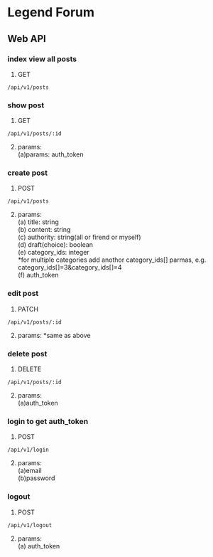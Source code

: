 # Legend Forum

## Web API

### index view all posts 
1. GET
```
/api/v1/posts  
```

### show post
1. GET
```
/api/v1/posts/:id
```
2. params:  
(a)params: auth_token  

### create post	
1. POST 
```
/api/v1/posts
```
2. params:  
(a) title: string  
(b) content: string  
(c) authority: string(all or firend or myself)  
(d) draft(choice): boolean  
(e) category_ids[](choice): integer  
*for multiple categories add anothor category_ids[] parmas, e.g. category_ids[]=3&category_ids[]=4  
(f) auth_token  

### edit post
1. PATCH
```
/api/v1/posts/:id
```
2. params: *same as above  

### delete post
1. DELETE	
```
/api/v1/posts/:id
```
2. params:  
(a)auth_token  

### login to get auth_token
1. POST
```
/api/v1/login  
```
2. params:  
(a)email  
(b)password  

### logout
1. POST
```
/api/v1/logout
```
2. params:  
(a) auth_token  
